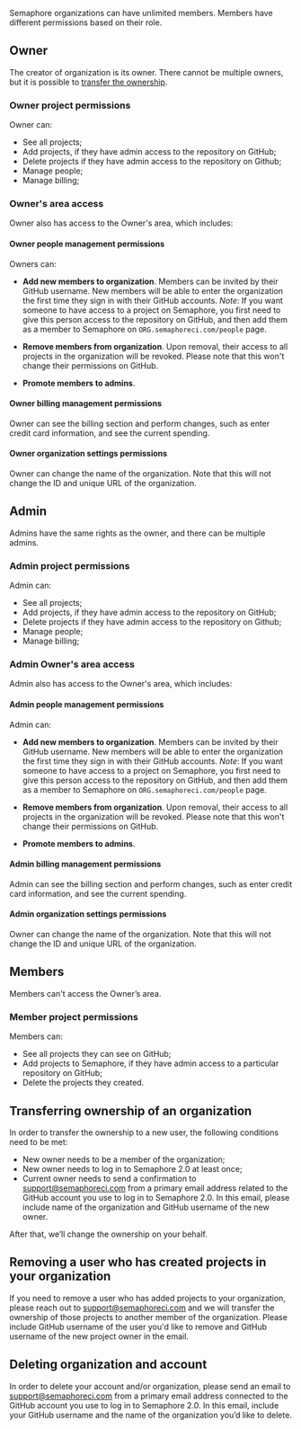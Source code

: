 Semaphore organizations can have unlimited members. Members have different
permissions based on their role.

## Owner

The creator of organization is its owner. There cannot be multiple owners, but
it is possible to [transfer the ownership](https://docs.semaphoreci.com/article/106-user-management-and-permissions#transferring-ownership-of-an-organization).

### Owner project permissions

Owner can:

- See all projects;
- Add projects, if they have admin access to the repository on GitHub;
- Delete projects if they have admin access to the repository on Github;
- Manage people;
- Manage billing;

### Owner's area access

Owner also has access to the Owner's area, which includes:

#### Owner people management permissions

Owners can:

- **Add new members to organization**. Members can be invited by their GitHub
  username. New members will be able to enter the organization the first time
  they sign in with their GitHub accounts. _Note_: If you want someone to have
  access to a project on Semaphore, you first need to give this person access
  to the repository on GitHub, and then add them as a member to Semaphore on
  `ORG.semaphoreci.com/people` page.

- **Remove members from organization**. Upon removal, their access to all
  projects in the organization will be revoked. Please note that this won't
  change their permissions on GitHub.

- **Promote members to admins**.

#### Owner billing management permissions

Owner can see the billing section and perform changes, such as enter credit
card information, and see the current spending.

#### Owner organization settings permissions

Owner can change the name of the organization. Note that this will not change
the ID and unique URL of the organization.

## Admin

Admins have the same rights as the owner, and there can be multiple admins.

### Admin project permissions

Admin can:

- See all projects;
- Add projects, if they have admin access to the repository on GitHub;
- Delete projects if they have admin access to the repository on Github;
- Manage people;
- Manage billing;

### Admin Owner's area access

Admin also has access to the Owner's area, which includes:

#### Admin people management permissions

Admin can:

- **Add new members to organization**. Members can be invited by their GitHub
  username. New members will be able to enter the organization the first time
  they sign in with their GitHub accounts. _Note_: If you want someone to have
  access to a project on Semaphore, you first need to give this person access
  to the repository on GitHub, and then add them as a member to Semaphore on
  `ORG.semaphoreci.com/people` page.

- **Remove members from organization**. Upon removal, their access to all
  projects in the organization will be revoked. Please note that this won't
  change their permissions on GitHub.

- **Promote members to admins**.

#### Admin billing management permissions

Admin can see the billing section and perform changes, such as enter credit
card information, and see the current spending.

#### Admin organization settings permissions

Owner can change the name of the organization. Note that this will not change
the ID and unique URL of the organization.

## Members

Members can't access the Owner’s area.

### Member project permissions

Members can:

- See all projects they can see on GitHub;
- Add projects to Semaphore, if they have admin access to a particular
  repository on GitHub;
- Delete the projects they created.

## Transferring ownership of an organization

In order to transfer the ownership to a new user, the following conditions need
to be met:

- New owner needs to be a member of the organization;
- New owner needs to log in to Semaphore 2.0 at least once;
- Current owner needs to send a confirmation to [support@semaphoreci.com](mailto:support@semaphoreci.com)
  from a primary email address related to the GitHub account you use to log in
  to Semaphore 2.0. In this email, please include name of the organization and
  GitHub username of the new owner.

After that, we’ll change the ownership on your behalf.

## Removing a user who has created projects in your organization

If you need to remove a user who has added projects to your organization, please 
reach out to [support@semaphoreci.com](mailto:support@semaphoreci.com) and we will transfer the ownership 
of those projects to another member of the organization. Please include GitHub 
username of the user you'd like to remove and GitHub username of the new project 
owner in the email.

## Deleting organization and account

In order to delete your account and/or organization, please send an email to
[support@semaphoreci.com](mailto:support@semaphoreci.com) from a primary email
address connected to the GitHub account you use to log in to Semaphore 2.0.
In this email, include your GitHub username and the name of the organization
you’d like to delete.
